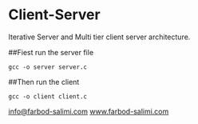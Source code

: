 # Client-Server
Iterative Server and Multi tier client server architecture.

##Fiest run the server file
```
gcc -o server server.c
```
##Then run the client
```
gcc -o client client.c
```

info@farbod-salimi.com
www.farbod-salimi.com